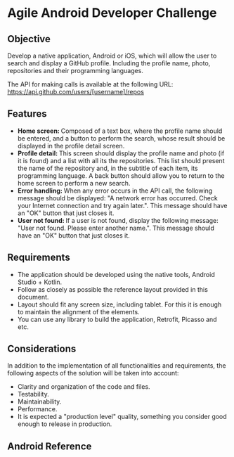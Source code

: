 # Agile Android Developer Challenge

## Objective

Develop a native application, Android or iOS, which will allow the user to search and display a GitHub profile. Including the profile name, photo, repositories and their programming languages.

The API for making calls is available at the following URL: https://api.github.com/users/[username]/repos

## Features

* <b>Home screen: </b>Composed of a text box, where the profile name should be entered, and a button to perform the search, whose result should be displayed in the profile detail screen.
* <b>Profile detail: </b>This screen should display the profile name and photo (if it is found) and a list with all its the repositories. This list should present the name of the repository and, in the subtitle of each item, its programming language. A back button should allow you to return to the home screen to perform a new search.
* <b>Error handling: </b>When any error occurs in the API call, the following message should be displayed: "A network error has occurred. Check your Internet connection and try again later.". This message should have an "OK" button that just closes it.
* <b>User not found: </b>If a user is not found, display the following message: "User not found. Please enter another name.". This message should have an "OK" button that just closes it.

## Requirements

* The application should be developed using the native tools, Android Studio + Kotlin.
* Follow as closely as possible the reference layout provided in this document.
* Layout should fit any screen size, including tablet. For this it is enough to maintain the alignment of the elements.
* You can use any library to build the application, Retrofit, Picasso and etc.

## Considerations

In addition to the implementation of all functionalities and requirements, the following aspects of the solution will be taken into account:

* Clarity and organization of the code and files.
* Testability.
* Maintainability.
* Performance.
* It is expected a "production level" quality, something you consider good enough to release in production.

## Android Reference
